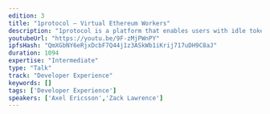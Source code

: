 ```yaml
---
edition: 3
title: "1protocol – Virtual Ethereum Workers"
description: "1protocol is a platform that enables users with idle tokens and machines with idle computing power to collaboratively perform work for staking protocols on Ethereum such as Casper. Using 1protocol, users can trustlessly earn interest on their token holdings and machines can perform work for staking protocols without putting up stake."
youtubeUrl: "https://youtu.be/9F-zMjPWnPY"
ipfsHash: "QmXGbNY6eRjxDcbF7Q44j1z3ASkWb1iKrij717uDH9C8aJ"
duration: 1094
expertise: "Intermediate"
type: "Talk"
track: "Developer Experience"
keywords: []
tags: ['Developer Experience']
speakers: ['Axel Ericsson','Zack Lawrence']
---
```

